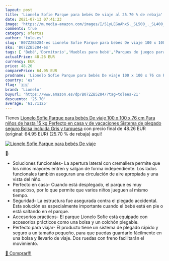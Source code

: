 ```yaml
---
layout: post
title: 'Lionelo Sofie Parque para bebés De viaje al 25.70 % de rebaja'
date: 2021-07-13 07:41:23
image: 'https://m.media-amazon.com/images/I/51yLEGuAhxS._SL500_._SL400_.jpg'
comments: true
category: ofertas
author: 'tole.es'
slug: 'B07ZZB5284-es Lionelo Sofie Parque para bebés De viaje 100 x 100 x 76 cm...'
sku: 'B07ZZB5284-es'
tags: [ 'Bebé','Dormitorio','Muebles para bebé','Parques de juegos para bebé','bebés','lionelo', ]
actualPrice: 48.26 EUR
currency: EUR
price: 48.26
comparePrice: 64.95 EUR
prodname: 'Lionelo Sofie Parque para bebés De viaje 100 x 100 x 76 cm Para niños de hasta 15 kg Perfecto en casa y de vacaciones Sistema de plegado seguro Bolsa incluida Gris y turquesa'
country: 'es'
flag: '🇪🇸'
brand: 'Lionelo'
buyurl: 'https://www.amazon.es/dp/B07ZZB5284/?tag=tolees-21'
descuento: '25.70'
average: '61.71125'
---
```


Tienes [Lionelo Sofie Parque para bebés De viaje 100 x 100 x 76 cm Para niños de hasta 15 kg Perfecto en casa y de vacaciones Sistema de plegado seguro Bolsa incluida Gris y turquesa](https://www.amazon.es/dp/B07ZZB5284/?tag=tolees-21) con precio final de  48.26 EUR (original: 64.95 EUR) (25.70 %  de rebaja) aqui!

[![Lionelo Sofie Parque para bebés De viaje](https://m.media-amazon.com/images/I/51yLEGuAhxS._SL500_._SL400_.jpg)](https://www.amazon.es/dp/B07ZZB5284/?tag=tolees-21)

🔎:

- Soluciones funcionales- La apertura lateral con cremallera permite que los niños mayores entren y salgan de forma independiente. Los lados funcionales también aseguran una circulación de aire apropiada y una vista del niño.
- Perfecto en casa- Cuando está desplegado, el parque es muy espacioso, por lo que permite que varios niños jueguen al mismo tiempo.
- Seguridad- La estructura fue asegurada contra el plegado accidental. Esta solución es especialmente importante cuando el bebé está en pie o está saltando en el parque.
- Accesorios prácticos- El parque Lionelo Sofie está equipado con accesorios prácticos como una bolsa y un colchón plegable.
- Perfecto para viajar- El producto tiene un sistema de plegado rápido y seguro a un tamaño pequeño, para que puedas guardarlo fácilmente en una bolsa y llevarlo de viaje. Dos ruedas con freno facilitarán el movimiento.

[🛒 Comprar!!!](https://www.amazon.es/dp/B07ZZB5284/?tag=tolees-21)
